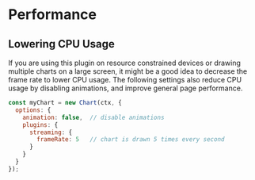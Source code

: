 # Performance

## Lowering CPU Usage

If you are using this plugin on resource constrained devices or drawing multiple charts on a large screen, it might be a good idea to decrease the frame rate to lower CPU usage. The following settings also reduce CPU usage by disabling animations, and improve general page performance.

```js
const myChart = new Chart(ctx, {
  options: {
    animation: false,  // disable animations
    plugins: {
      streaming: {
        frameRate: 5   // chart is drawn 5 times every second
      }
    }
  }
});
```

